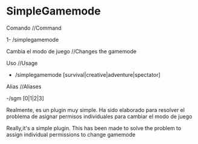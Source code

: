 # SimpleGamemode

Comando //Command

1- /simplegamemode 

Cambia el modo de juego //Changes the gamemode

Uso //Usage

- /simplegamemode [survival|creative|adventure|spectator]


Alias //Aliases

-/sgm [0|1|2|3]


Realmente, es un plugin muy simple. Ha sido elaborado para resolver el problema de asignar permisos individuales para cambiar el modo de juego

Really,it's a simple plugin. This has been made to solve the problem to assign individual permissions to change gamemode
